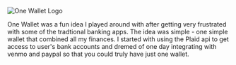 ![One Wallet Logo](https://octodex.github.com/images/yaktocat.png)

One Wallet was a fun idea I played around with after getting very frustrated with some of the tradtional banking apps. The idea was simple - one simple wallet that combined all my finances. I started with using the Plaid api to get access to user's bank accounts and dremed of one day integrating with venmo and paypal so that you could truly have just one wallet. 

